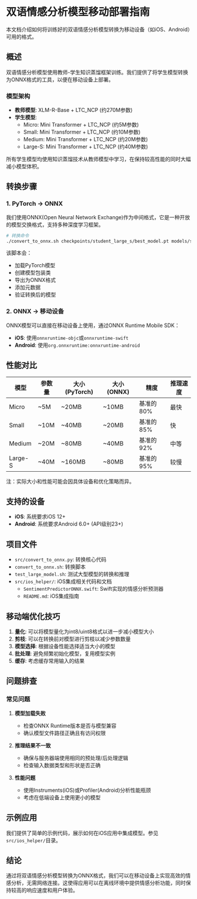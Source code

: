 # 双语情感分析模型移动部署指南

本文档介绍如何将训练好的双语情感分析模型转换为移动设备（如iOS、Android）可用的格式。

## 概述

双语情感分析模型使用教师-学生知识蒸馏框架训练。我们提供了将学生模型转换为ONNX格式的工具，以便在移动设备上部署。

### 模型架构

- **教师模型**: XLM-R-Base + LTC_NCP (约270M参数)
- **学生模型**:
  - Micro: Mini Transformer + LTC_NCP (约5M参数)
  - Small: Mini Transformer + LTC_NCP (约10M参数)
  - Medium: Mini Transformer + LTC_NCP (约20M参数)
  - Large-S: Mini Transformer + LTC_NCP (约40M参数)

所有学生模型均使用知识蒸馏技术从教师模型中学习，在保持较高性能的同时大幅减小模型体积。

## 转换步骤

### 1. PyTorch → ONNX

我们使用ONNX(Open Neural Network Exchange)作为中间格式，它是一种开放的模型交换格式，支持多种深度学习框架。

```bash
# 转换命令
./convert_to_onnx.sh checkpoints/student_large_s/best_model.pt models/student_large_s.onnx
```

该脚本会：
- 加载PyTorch模型
- 创建模型包装类
- 导出为ONNX格式
- 添加元数据
- 验证转换后的模型

### 2. ONNX → 移动设备

ONNX模型可以直接在移动设备上使用，通过ONNX Runtime Mobile SDK：

- **iOS**: 使用`onnxruntime-objc`或`onnxruntime-swift`
- **Android**: 使用`org.onnxruntime:onnxruntime-android`

## 性能对比

| 模型 | 参数量 | 大小(PyTorch) | 大小(ONNX) | 精度 | 推理速度 |
|------|--------|--------------|------------|------|----------|
| Micro | ~5M | ~20MB | ~10MB | 基准的80% | 最快 |
| Small | ~10M | ~40MB | ~20MB | 基准的85% | 快 |
| Medium | ~20M | ~80MB | ~40MB | 基准的92% | 中等 |
| Large-S | ~40M | ~160MB | ~80MB | 基准的95% | 较慢 |

注：实际大小和性能可能会因具体设备和优化策略而异。

## 支持的设备

- **iOS**: 系统要求iOS 12+
- **Android**: 系统要求Android 6.0+ (API级别23+)

## 项目文件

- `src/convert_to_onnx.py`: 转换核心代码
- `convert_to_onnx.sh`: 转换脚本
- `test_large_model.sh`: 测试大型模型的转换和推理
- `src/ios_helper/`: iOS集成相关代码和文档
  - `SentimentPredictorONNX.swift`: Swift实现的情感分析预测器
  - `README.md`: iOS集成指南

## 移动端优化技巧

1. **量化**: 可以将模型量化为int8/uint8格式以进一步减小模型大小
2. **剪枝**: 可以在转换前对模型进行剪枝以减少参数数量
3. **模型选择**: 根据设备性能选择适当大小的模型
4. **批处理**: 避免频繁初始化模型，复用模型实例
5. **缓存**: 考虑缓存常用输入的结果

## 问题排查

### 常见问题

1. **模型加载失败**
   - 检查ONNX Runtime版本是否与模型兼容
   - 确认模型文件路径正确且有访问权限

2. **推理结果不一致**
   - 确保与服务器端使用相同的预处理/后处理逻辑
   - 检查输入数据类型和形状是否正确

3. **性能问题**
   - 使用Instruments(iOS)或Profiler(Android)分析性能瓶颈
   - 考虑在低端设备上使用更小的模型

## 示例应用

我们提供了简单的示例代码，展示如何在iOS应用中集成模型。参见`src/ios_helper/`目录。

## 结论

通过将双语情感分析模型转换为ONNX格式，我们可以在移动设备上实现高效的情感分析，无需网络连接。这使得应用可以在离线环境中提供情感分析功能，同时保持较高的响应速度和用户体验。 